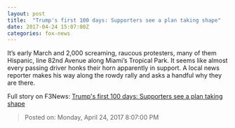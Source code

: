 ```yaml
---
layout: post
title:  "Trump's first 100 days: Supporters see a plan taking shape"
date: 2017-04-24 15:07:00Z
categories: fox-news
---
```


It’s early March and 2,000 screaming, raucous protesters, many of them Hispanic, line 82nd Avenue along Miami’s Tropical Park. It seems like almost every passing driver honks their horn apparently in support. A local news reporter makes his way along the rowdy rally and asks a handful why they are there.


Full story on F3News: [Trump's first 100 days: Supporters see a plan taking shape](http://www.f3nws.com/n/ScR2KB)

> Posted on: Monday, April 24, 2017 8:07:00 PM
